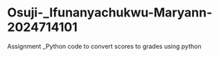 # Osuji-_Ifunanyachukwu-Maryann-2024714101
Assignment _Python code to convert scores to grades using python
